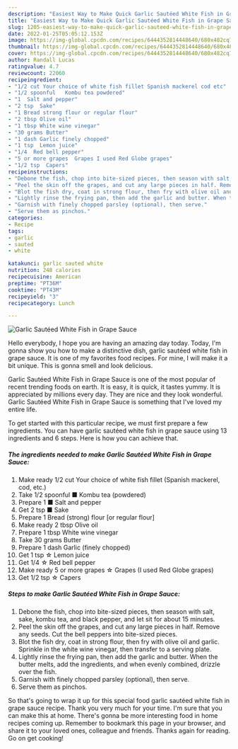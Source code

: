 ```yaml
---
description: "Easiest Way to Make Quick Garlic Sautéed White Fish in Grape Sauce"
title: "Easiest Way to Make Quick Garlic Sautéed White Fish in Grape Sauce"
slug: 1205-easiest-way-to-make-quick-garlic-sauteed-white-fish-in-grape-sauce
date: 2022-01-25T05:05:12.153Z
image: https://img-global.cpcdn.com/recipes/6444352814448640/680x482cq70/garlic-sauteed-white-fish-in-grape-sauce-recipe-main-photo.jpg
thumbnail: https://img-global.cpcdn.com/recipes/6444352814448640/680x482cq70/garlic-sauteed-white-fish-in-grape-sauce-recipe-main-photo.jpg
cover: https://img-global.cpcdn.com/recipes/6444352814448640/680x482cq70/garlic-sauteed-white-fish-in-grape-sauce-recipe-main-photo.jpg
author: Randall Lucas
ratingvalue: 4.7
reviewcount: 22060
recipeingredient:
- "1/2 cut Your choice of white fish fillet Spanish mackerel cod etc"
- "1/2 spoonful   Kombu tea powdered"
- "1  Salt and pepper"
- "2 tsp  Sake"
- "1 Bread strong flour or regular flour"
- "2 tbsp Olive oil"
- "1 tbsp White wine vinegar"
- "30 grams Butter"
- "1 dash Garlic finely chopped"
- "1 tsp  Lemon juice"
- "1/4  Red bell pepper"
- "5 or more grapes  Grapes I used Red Globe grapes"
- "1/2 tsp  Capers"
recipeinstructions:
- "Debone the fish, chop into bite-sized pieces, then season with salt, sake, kombu tea, and black pepper, and let sit for about 15 minutes."
- "Peel the skin off the grapes, and cut any large pieces in half. Remove any seeds. Cut the bell peppers into bite-sized pieces."
- "Blot the fish dry, coat in strong flour, then fry with olive oil and garlic. Sprinkle in the white wine vinegar, then transfer to a serving plate."
- "Lightly rinse the frying pan, then add the garlic and butter. When the butter melts, add the ingredients, and when evenly combined, drizzle over the fish."
- "Garnish with finely chopped parsley (optional), then serve."
- "Serve them as pinchos."
categories:
- Recipe
tags:
- garlic
- sauted
- white

katakunci: garlic sauted white 
nutrition: 248 calories
recipecuisine: American
preptime: "PT36M"
cooktime: "PT43M"
recipeyield: "3"
recipecategory: Lunch

---
```



![Garlic Sautéed White Fish in Grape Sauce](https://img-global.cpcdn.com/recipes/6444352814448640/680x482cq70/garlic-sauteed-white-fish-in-grape-sauce-recipe-main-photo.jpg)

Hello everybody, I hope you are having an amazing day today. Today, I'm gonna show you how to make a distinctive dish, garlic sautéed white fish in grape sauce. It is one of my favorites food recipes. For mine, I will make it a bit unique. This is gonna smell and look delicious.

Garlic Sautéed White Fish in Grape Sauce is one of the most popular of recent trending foods on earth. It is easy, it is quick, it tastes yummy. It is appreciated by millions every day. They are nice and they look wonderful. Garlic Sautéed White Fish in Grape Sauce is something that I've loved my entire life.




To get started with this particular recipe, we must first prepare a few ingredients. You can have garlic sautéed white fish in grape sauce using 13 ingredients and 6 steps. Here is how you can achieve that.

<!--inarticleads1-->

##### The ingredients needed to make Garlic Sautéed White Fish in Grape Sauce:

1. Make ready 1/2 cut Your choice of white fish fillet (Spanish mackerel, cod, etc.)
1. Take 1/2 spoonful  ■ Kombu tea (powdered)
1. Prepare 1 ■ Salt and pepper
1. Get 2 tsp ■ Sake
1. Prepare 1 Bread (strong) flour [or regular flour]
1. Make ready 2 tbsp Olive oil
1. Prepare 1 tbsp White wine vinegar
1. Take 30 grams Butter
1. Prepare 1 dash Garlic (finely chopped)
1. Get 1 tsp ☆ Lemon juice
1. Get 1/4 ☆ Red bell pepper
1. Make ready 5 or more grapes ☆ Grapes (I used Red Globe grapes)
1. Get 1/2 tsp ☆ Capers




<!--inarticleads2-->

##### Steps to make Garlic Sautéed White Fish in Grape Sauce:

1. Debone the fish, chop into bite-sized pieces, then season with salt, sake, kombu tea, and black pepper, and let sit for about 15 minutes.
1. Peel the skin off the grapes, and cut any large pieces in half. Remove any seeds. Cut the bell peppers into bite-sized pieces.
1. Blot the fish dry, coat in strong flour, then fry with olive oil and garlic. Sprinkle in the white wine vinegar, then transfer to a serving plate.
1. Lightly rinse the frying pan, then add the garlic and butter. When the butter melts, add the ingredients, and when evenly combined, drizzle over the fish.
1. Garnish with finely chopped parsley (optional), then serve.
1. Serve them as pinchos.




So that's going to wrap it up for this special food garlic sautéed white fish in grape sauce recipe. Thank you very much for your time. I'm sure that you can make this at home. There's gonna be more interesting food in home recipes coming up. Remember to bookmark this page in your browser, and share it to your loved ones, colleague and friends. Thanks again for reading. Go on get cooking!
